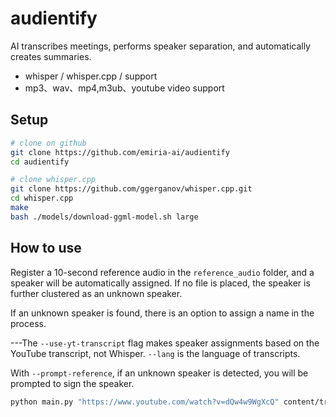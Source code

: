 # audientify

AI transcribes meetings, performs speaker separation, and automatically creates summaries.

- whisper / whisper.cpp / support
- mp3、wav、mp4,m3ub、youtube video support

## Setup

```bash
# clone on github
git clone https://github.com/emiria-ai/audientify
cd audientify

# clone whisper.cpp
git clone https://github.com/ggerganov/whisper.cpp.git
cd whisper.cpp
make
bash ./models/download-ggml-model.sh large
```

## How to use

Register a 10-second reference audio in the `reference_audio` folder, and a speaker will be automatically assigned. If no file is placed, the speaker is further clustered as an unknown speaker.

If an unknown speaker is found, there is an option to assign a name in the process.

---The `--use-yt-transcript` flag makes speaker assignments based on the YouTube transcript, not Whisper. `--lang` is the language of transcripts.

With `--prompt-reference`, if an unknown speaker is detected, you will be prompted to sign the speaker.

```bash
python main.py "https://www.youtube.com/watch?v=dQw4w9WgXcQ" content/transcript.csv --use-yt-transcript --lang ja --prompt-reference,
```
